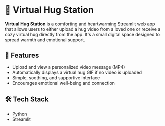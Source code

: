 # 🤗 Virtual Hug Station

**Virtual Hug Station** is a comforting and heartwarming Streamlit web app that allows users to either upload a hug video from a loved one or receive a cozy virtual hug directly from the app. It's a small digital space designed to spread warmth and emotional support.

## 💙 Features

- Upload and view a personalized video message (MP4)
- Automatically displays a virtual hug GIF if no video is uploaded
- Simple, soothing, and supportive interface
- Encourages emotional well-being and connection

## 🛠️ Tech Stack

- Python
- Streamlit
